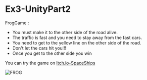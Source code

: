 # Ex3-UnityPart2

FrogGame :
* You must make it to the other side of the road alive.
* The traffic is fast and you need to stay away from the fast cars.
* You need to get to the yellow line on the other side of the road.
* Don't let the cars hit you!!!
* Once you get to the other side you win

You can try the game on [Itch.io-SpaceShips](https://liron02319.itch.io/ex3-unity2)

![FROG](https://github.com/L-DevelopGame/Ex3-UnityPart2/assets/57791415/e1485388-02ab-41e7-a866-d6cf819ff0d3)

